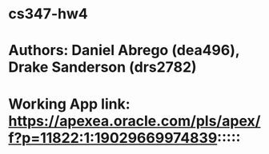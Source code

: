 # cs347-hw4
# Authors: Daniel Abrego (dea496), Drake Sanderson (drs2782)

# Working App link: https://apexea.oracle.com/pls/apex/f?p=11822:1:19029669974839:::::
